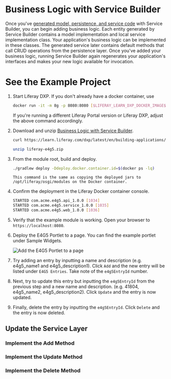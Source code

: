 # Business Logic with Service Builder

Once you've [generated model, persistence, and service code](./service-builder-basics/generating-model-persistence-and-service-code.md) with Service Builder, you can begin adding business logic. Each entity generated by Service Builder contains a model implementation and local service implementation class. Your application's business logic can be implemented in these classes. The generated service later contains default methods that call CRUD operations from the persistence layer. Once you've added your business logic, running Service Builder again regenerates your application's interfaces and makes your new logic available for invocation.

# See the Example Project

1. Start Liferay DXP. If you don't already have a docker container, use

    ```bash
    docker run -it -m 8g -p 8080:8080 [$LIFERAY_LEARN_DXP_DOCKER_IMAGE$]
    ```

    If you're running a different Liferay Portal version or Liferay DXP, adjust the above command accordingly. 

1. Download and unzip [Business Logic with Service Builder](./liferay-e4g5.zip).

    ```bash
    curl https://learn.liferay.com/dxp/latest/en/building-applications/data-frameworks/service-builder/liferay-e4g5.zip -O
    ```

    ```bash
    unzip liferay-e4g5.zip
    ```

1. From the module root, build and deploy.

    ```bash
    ./gradlew deploy -Ddeploy.docker.container.id=$(docker ps -lq)
    ```

    ```{note}
    This command is the same as copying the deployed jars to /opt/liferay/osgi/modules on the Docker container.
    ```

1. Confirm the deployment in the Liferay Docker container console.

    ```bash
    STARTED com.acme.e4g5.api_1.0.0 [1034]
    STARTED com.acme.e4g5.service_1.0.0 [1035]
    STARTED com.acme.e4g5.web_1.0.0 [1036]
    ```

1. Verify that the example module is working. Open your browser to `https://localhost:8080`.

1. Deploy the E4G5 Portlet to a page. You can find the example portlet under Sample Widgets.

   ![Add the E4G5 Portlet to a page](./business-logic-with-service-builder/images/)

1. Try adding an entry by inputting a name and description (e.g. e4g5_name1 and e4g5_description1). Click `Add` and the new entry will be listed under `E4G5 Entries`. Take note of the `e4g5EntryId` number.

1. Next, try to update this entry but inputting the `e4g5EntryId` from the previous step and a new name and description. (e.g. 41804, e4g5_name2, e4g5_description2). Click `Update` and the entry is now updated.

1. Finally, delete the entry by inputting the `e4g5EntryId`. Click `Delete` and the entry is now deleted.

## Update the Service Layer

### Implement the Add Method

### Implement the Update Method

### Implement the Delete Method